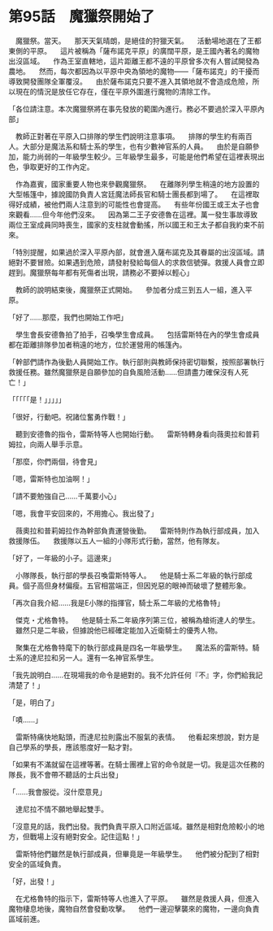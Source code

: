 # 第95話　魔獵祭開始了

　魔獵祭。當天。
　那天天氣晴朗，是絕佳的狩獵天氣。
　活動場地選在了王都東側的平原。
　這片被稱為「薩布諾克平原」的廣闊平原，是王國內著名的魔物出沒區域。
　作為王室直轄地，這片距離王都不遠的平原曾多次有人嘗試開發為農地。
　然而，每次都因為以平原中央為領地的魔物——「薩布諾克」的干擾而導致開發團隊全軍覆沒。
　由於薩布諾克只要不進入其領地就不會造成危險，所以現在的情況是放任它存在，僅在平原外圍進行魔物的清除工作。

「各位請注意。本次魔獵祭將在事先發放的範圍內進行。務必不要過於深入平原內部」

　教師正對著在平原入口排隊的學生們說明注意事項。
　排隊的學生約有兩百人。大部分是魔法系和騎士系的學生，也有少數神官系的人員。
　由於是自願參加，能力尚弱的一年級學生較少。三年級學生最多，可能是他們希望在這裡表現出色，爭取更好的工作內定。

　作為嘉賓，國家重要人物也來參觀魔獵祭。
　在離隊列學生稍遠的地方設置的大型帳篷中，據說國防負責人宮廷魔法師長官和騎士團長都到場了。
　在這裡取得好成績，被他們兩人注意到的可能性也會提高。
　有些年份國王或王太子也會來觀看……但今年他們沒來。
　因為第二王子安德魯在這裡。萬一發生事故導致兩位王室成員同時喪生，國家的支柱就會動搖，所以國王和王太子都自我約束不前來。

「特別提醒，如果過於深入平原內部，就會進入薩布諾克及其眷屬的出沒區域。請絕對不要冒險。如果遇到危險，請發射發給每個人的求救信號彈。救援人員會立即趕到。魔獵祭每年都有死傷者出現，請務必不要掉以輕心」

　教師的說明結束後，魔獵祭正式開始。
　參加者分成三到五人一組，進入平原。

「好了……那麼，我們也開始工作吧」

　學生會長安德魯拍了拍手，召喚學生會成員。
　包括雷斯特在內的學生會成員都在距離排隊參加者稍遠的地方，位於運營用的帳篷內。

「幹部們請作為後勤人員開始工作。執行部則與教師保持密切聯繫，按照部署執行救援任務。雖然魔獵祭是自願參加的自負風險活動……但請盡力確保沒有人死亡！」

「「「「「是！」」」」」

「很好，行動吧。祝諸位奮勇作戰！」

　聽到安德魯的指令，雷斯特等人也開始行動。
　雷斯特轉身看向薇奧拉和普莉姆拉，向兩人舉手示意。

「那麼，你們兩個，待會見」

「嗯，雷斯特也加油啊！」

「請不要勉強自己……千萬要小心」

「嗯，我會平安回來的，不用擔心。我出發了」

　薇奧拉和普莉姆拉作為幹部負責運營後勤。
　雷斯特則作為執行部成員，加入救援隊伍。
　救援隊以五人一組的小隊形式行動，當然，他有隊友。

「好了，一年級的小子。這邊來」

　小隊隊長，執行部的學長召喚雷斯特等人。
　他是騎士系二年級的執行部成員。個子高但身材偏瘦。五官相當端正，但因兇惡的眼神而破壞了整體形象。

「再次自我介紹……我是E小隊的指揮官，騎士系二年級的尤格魯特」

　傑克・尤格魯特。
　他是騎士系二年級序列第三位，被稱為槍術達人的學生。
　雖然只是二年級，但據說他已經確定能加入近衛騎士的優秀人物。

　聚集在尤格魯特麾下的執行部成員是四名一年級學生。
　魔法系的雷斯特。騎士系的達尼拉和另一人。還有一名神官系學生。

「我先說明白……在現場我的命令是絕對的。我不允許任何『不』字，你們給我記清楚了！」

「是，明白了」

「嘖……」

　雷斯特痛快地點頭，而達尼拉則露出不服氣的表情。
　他看起來想說，對方是自己學系的學長，應該態度好一點才對。

「如果有不滿就留在這裡等著。在騎士團裡上官的命令就是一切。我是這次任務的隊長，我不會帶不聽話的士兵出發」

「……我會服從。沒什麼意見」

　達尼拉不情不願地舉起雙手。

「沒意見的話，我們出發。我們負責平原入口附近區域。雖然是相對危險較小的地方，但戰場上沒有絕對安全。記住這點！」

　雷斯特他們雖然是執行部成員，但畢竟是一年級學生。
　他們被分配到了相對安全的區域負責。

「好，出發！」

　在尤格魯特的指示下，雷斯特等人也進入了平原。
　雖然是救援人員，但進入魔物棲息地後，魔物自然會發動攻擊。
　他們一邊迎擊襲來的魔物，一邊向負責區域前進。